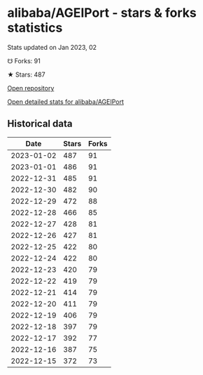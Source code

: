 # alibaba/AGEIPort - stars & forks statistics

Stats updated on Jan 2023, 02

☋ Forks: 91

★ Stars: 487

[Open repository](https://github.com/alibaba/AGEIPort)

[Open detailed stats for alibaba/AGEIPort](https://reviewgithub.com/rep/alibaba/AGEIPort)

## Historical data
| Date | Stars | Forks |
|------|-------|-------|
| 2023-01-02 | 487 | 91 | 
| 2023-01-01 | 486 | 91 | 
| 2022-12-31 | 485 | 91 | 
| 2022-12-30 | 482 | 90 | 
| 2022-12-29 | 472 | 88 | 
| 2022-12-28 | 466 | 85 | 
| 2022-12-27 | 428 | 81 | 
| 2022-12-26 | 427 | 81 | 
| 2022-12-25 | 422 | 80 | 
| 2022-12-24 | 422 | 80 | 
| 2022-12-23 | 420 | 79 | 
| 2022-12-22 | 419 | 79 | 
| 2022-12-21 | 414 | 79 | 
| 2022-12-20 | 411 | 79 | 
| 2022-12-19 | 406 | 79 | 
| 2022-12-18 | 397 | 79 | 
| 2022-12-17 | 392 | 77 | 
| 2022-12-16 | 387 | 75 | 
| 2022-12-15 | 372 | 73 | 


